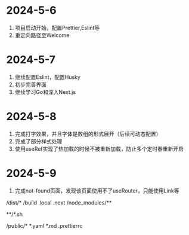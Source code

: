# 2024-5-6
1. 项目启动开始，配置Prettier,Eslint等
2. 重定向路径至Welcome

# 2024-5-7
1. 继续配置Eslint，配置Husky
2. 初步完善界面
3. 继续学习Go和深入Next.js

# 2024-5-8
1. 完成打字效果，并且字体是数组的形式展开（后续可动态配置）
2. 完成了部分样式处理
3. 使用useRef实现了热加载的时候不被重新加载，防止多个定时器重新开启

# 2024-5-9
1. 完成not-found页面，发现该页面使用不了useRouter，只能使用Link等

/dist/*
/build
.local
.next
/node_modules/**

**/*.sh

/public/*
*.yaml
*.md
.prettierrc
